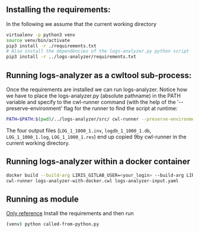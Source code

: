 ## Installing the requirements:
In the following we assume that the current working directory
```bash
virtualenv -p python3 venv
source venv/bin/activate
pip3 install -r ./requirements.txt
# Also install the dependencies of the logs-analyzer.py python script
pip3 install -r ../logs-analyzer/requirements.txt
```

## Running logs-analyzer as a cwltool sub-process:
Once the requirements are installed we can run logs-analyzer.
Notice how we have to place the logs-analyzer.py (absolute pathname) in the PATH variable and specify to the cwl-runner command (with the help of the '--preserve-environment' flag for the runner to find the script at runtime:
```bash
PATH=$PATH:$(pwd)/../logs-analyzer/src/ cwl-runner --preserve-environment PATH logs-analyzer-as-subprocess.cwl logs-analyzer-input.yaml
```
The four output files (`LOG_1_1000_1.inv`, `logdb_1_1000_1.db`,
`LOG_1_1000_1.log`, `LOG_1_1000_1.res`) end up copied 9by cwl-runner in the
 current working directory.

## Running logs-analyzer within a docker container

```bash
docker build --build-arg LIRIS_GITLAB_USER=<your_login> --build-arg LIRIS_GITLAB_PASSWD="<your_passowd>" -t liris:logs-analyzer .
cwl-runner logs-analyzer-with-docker.cwl logs-analyzer-input.yaml
```

## Running as module
[Only reference](https://github.com/common-workflow-language/cwltool#import-as-a-module)
Install the requirements and then run
```bash
(venv) python called-from-python.py 
```
